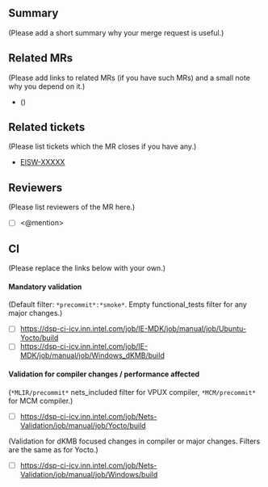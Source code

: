 ## Summary

(Please add a short summary why your merge request is useful.)

## Related MRs

(Please add links to related MRs (if you have such MRs) and a small note why you depend on it.)

* <mr-link> (<description>)

## Related tickets

(Please list tickets which the MR closes if you have any.)

* [EISW-XXXXX](https://jira.devtools.intel.com/browse/EISW-XXXXX)

## Reviewers

(Please list reviewers of the MR here.)

* [ ] <@mention>

## CI

(Please replace the links below with your own.)

#### Mandatory validation

(Default filter: `*precommit*:*smoke*`. Empty functional_tests filter for any major changes.)

* [ ] https://dsp-ci-icv.inn.intel.com/job/IE-MDK/job/manual/job/Ubuntu-Yocto/build
* [ ] https://dsp-ci-icv.inn.intel.com/job/IE-MDK/job/manual/job/Windows_dKMB/build

#### Validation for compiler changes / performance affected

(`*MLIR/precommit*` nets_included filter for VPUX compiler, `*MCM/precommit*` for MCM compiler.)

* [ ] https://dsp-ci-icv.inn.intel.com/job/Nets-Validation/job/manual/job/Yocto/build

(Validation for dKMB focused changes in compiler or major changes. Filters are the same as for Yocto.)

* [ ] https://dsp-ci-icv.inn.intel.com/job/Nets-Validation/job/manual/job/Windows/build
